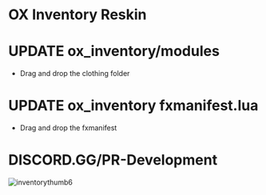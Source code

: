 # OX Inventory Reskin

# UPDATE ox_inventory/modules 

- Drag and drop the clothing folder

# UPDATE ox_inventory fxmanifest.lua

- Drag and drop the fxmanifest


# DISCORD.GG/PR-Development

![inventorythumb6](https://github.com/user-attachments/assets/eb1c5b78-d6a4-472e-aba6-e5d5f4ac7af5)
